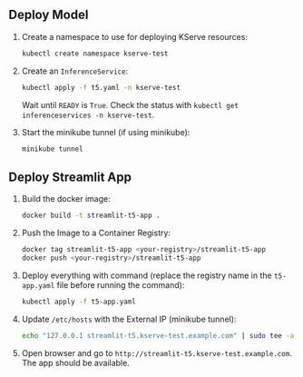 ## Deploy Model

1. Create a namespace to use for deploying KServe resources:

   ```bash
   kubectl create namespace kserve-test
   ```

2. Create an `InferenceService`:

   ```bash
   kubectl apply -f t5.yaml -n kserve-test
   ```

   Wait until `READY` is `True`. Check the status with `kubectl get inferenceservices -n kserve-test`.

3. Start the minikube tunnel (if using minikube):

   ```bash
   minikube tunnel
   ```

## Deploy Streamlit App

1. Build the docker image:

   ```bash
   docker build -t streamlit-t5-app .
   ```

2. Push the Image to a Container Registry:

   ```bash
   docker tag streamlit-t5-app <your-registry>/streamlit-t5-app
   docker push <your-registry>/streamlit-t5-app
   ```

3. Deploy everything with command (replace the registry name in the `t5-app.yaml` file before running the command):

   ```bash
   kubectl apply -f t5-app.yaml
   ```

4. Update `/etc/hosts` with the External IP (minikube tunnel):

   ```bash
   echo "127.0.0.1 streamlit-t5.kserve-test.example.com" | sudo tee -a /etc/hosts
   ```

5. Open browser and go to `http://streamlit-t5.kserve-test.example.com`. The app should be available.
